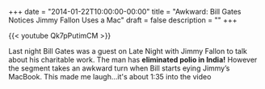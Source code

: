 +++
date = "2014-01-22T10:00:00-00:00"
title = "Awkward: Bill Gates Notices Jimmy Fallon Uses a Mac"
draft = false
description = ""
+++

{{< youtube Qk7pPutimCM >}}<br>

Last night Bill Gates was a guest on Late Night with Jimmy Fallon to talk about his charitable work. The man has **eliminated polio in India!**  However the segment takes an awkward turn when Bill starts eying Jimmy’s MacBook. This made me laugh...it's about 1:35 into the video

<!--more-->
